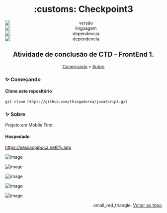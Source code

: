 <h1 align="center">:customs: Checkpoint3</h1>

<div align="center">
<img style="display: block; margin: auto;" alt="versão" src="https://img.shields.io/badge/Vers%C3%A3o-1.0.0-blue?style=plastic&logo=exercism">
<img style="display: block; margin: auto;" alt="linguagem" src="https://img.shields.io/badge/Html%20-5-red?style=plastic&logo=html5">
<img style="display: block; margin: auto;" alt="dependencia" src="https://img.shields.io/badge/css-3-yellow?style=plastic&logo=css3">
<img style="display: block; margin: auto;" alt="dependencia" src="https://img.shields.io/badge/Bootstrap-5-blue?style=plastic&logo=bootstrap">
</div>


<h2 align="center">Atividade de conclusão de CTD - FrontEnd 1. </h2>

<p align="center">
 <a href="#sparkles-come%C3%A7ando">Começando</a> • 
 <a href="#sparkles-come%C3%A7ando">Sobre</a> 
</p>


### :sparkles: Começando

#### Clone este repositório
~~~~ 
git clone https://github.com/thiagodorea/javaScript.git
~~~~


### :sparkles: Sobre
Projeto em Mobile First
#### Hospedado
https://sessaopipoca.netlify.app

![image](https://user-images.githubusercontent.com/60205208/145689772-ea8cd574-bcf2-4465-b42a-cf416e2d8316.png)

![image](https://user-images.githubusercontent.com/60205208/145689798-fa915ad5-1e67-4161-bcca-7b65945b3099.png)

![image](https://user-images.githubusercontent.com/60205208/145689595-f7418800-6c05-4662-a495-350feffb7dc5.png)

![image](https://user-images.githubusercontent.com/60205208/145689638-d39412e2-89bf-49a8-8eab-60c2fa6171e4.png)

![image](https://user-images.githubusercontent.com/60205208/145689669-7f1b5f3b-3fa8-44ad-a849-da21830e4b31.png)


<p align="right">
  :small_red_triangle: <a href="#customs-checkpoint3">Voltar ao topo</a>
</p>

